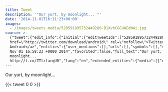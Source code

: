 ```yaml
---
title: Tweet
description: '"Our yurt, by moonlight... "'
date: '2014-11-01T16:11:23+00:00'
images:
  - /images/tweets_media/528591895732449280-B1XvhCGCUAEdN4i.jpg
source: >-
  {"tweet":{"edit_info":{"initial":{"editTweetIds":["528591895732449280"],"editableUntil":"2014-11-01T17:58:23.362Z","editsRemaining":"5","isEditEligible":true}},"retweeted":false,"source":"<a
  href=\"http://twitter.com/download/android\" rel=\"nofollow\">Twitter for
  Android</a>","entities":{"user_mentions":[],"urls":[],"symbols":[],"media":[{"expanded_url":"https://twitter.com/toychicken/status/528591895732449280/photo/1","indices":["26","48"],"url":"http://t.co/ZTlzlacqU0","media_url":"http://pbs.twimg.com/media/B1XvhCGCUAEdN4i.jpg","id_str":"528591882062811137","id":"528591882062811137","media_url_https":"https://pbs.twimg.com/media/B1XvhCGCUAEdN4i.jpg","sizes":{"medium":{"w":"768","h":"1024","resize":"fit"},"large":{"w":"768","h":"1024","resize":"fit"},"thumb":{"w":"150","h":"150","resize":"crop"},"small":{"w":"510","h":"680","resize":"fit"}},"type":"photo","display_url":"pic.twitter.com/ZTlzlacqU0"}],"hashtags":[]},"display_text_range":["0","48"],"favorite_count":"0","id_str":"528591895732449280","truncated":false,"retweet_count":"0","id":"528591895732449280","possibly_sensitive":false,"created_at":"Sat
  Nov 01 16:58:23 +0000 2014","favorited":false,"full_text":"Our yurt, by
  moonlight...
  http://t.co/ZTlzlacqU0","lang":"en","extended_entities":{"media":[{"expanded_url":"https://twitter.com/toychicken/status/528591895732449280/photo/1","indices":["26","48"],"url":"http://t.co/ZTlzlacqU0","media_url":"http://pbs.twimg.com/media/B1XvhCGCUAEdN4i.jpg","id_str":"528591882062811137","id":"528591882062811137","media_url_https":"https://pbs.twimg.com/media/B1XvhCGCUAEdN4i.jpg","sizes":{"medium":{"w":"768","h":"1024","resize":"fit"},"large":{"w":"768","h":"1024","resize":"fit"},"thumb":{"w":"150","h":"150","resize":"crop"},"small":{"w":"510","h":"680","resize":"fit"}},"type":"photo","display_url":"pic.twitter.com/ZTlzlacqU0"}]}}}
---
```

Our yurt, by moonlight... 
    
{{< tweet 0 0 >}}
    

